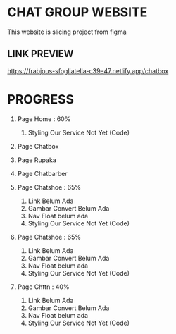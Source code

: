 # CHAT GROUP WEBSITE
This website is slicing project from figma

## LINK PREVIEW
https://frabjous-sfogliatella-c39e47.netlify.app/chatbox


# PROGRESS
1. Page Home : 60%
   1. Styling Our Service Not Yet (Code)
2. Page Chatbox
3. Page Rupaka
4. Page Chatbarber



5. Page Chatshoe : 65%
   1. Link Belum Ada
   2. Gambar Convert Belum Ada
   3. Nav Float belum ada
   4. Styling Our Service Not Yet (Code)
6. Page Chatshoe : 65%
   1. Link Belum Ada
   2. Gambar Convert Belum Ada
   3. Nav Float belum ada
   4. Styling Our Service Not Yet (Code)
7. Page Chttn : 40%
   1. Link Belum Ada
   2. Gambar Convert Belum Ada
   3. Nav Float belum ada
   4. Styling Our Service Not Yet (Code)

